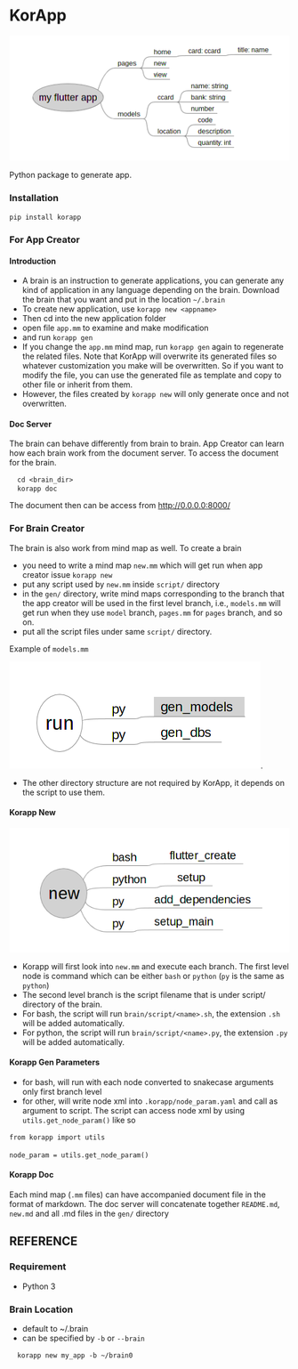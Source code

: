 # KorApp
![](https://github.com/korakotlee/img/raw/master/sample_mm.png)

Python package to generate app.

### Installation

```
pip install korapp
```

### For App Creator

#### Introduction
  - A brain is an instruction to generate applications, you can generate any kind
  of application in any language depending on the brain. Download the brain that you want and put in the location `~/.brain`
  - To create new application, use `korapp new <appname>`
  - Then cd into the new application folder
  - open file `app.mm` to examine and make modification
  - and run `korapp gen`
  - If you change the `app.mm` mind map, run `korapp gen` again to regenerate the related files. Note that KorApp will overwrite its generated files so whatever customization you make will be overwritten. So if you want to modify the file, you can use the generated file as template and copy to other file or inherit from them.
  - However, the files created by `korapp new` will only generate once and not overwritten.

#### Doc Server
  The brain can behave differently from brain to brain. App Creator can learn how each brain work from the document server. To access the document for the brain.
  ```
    cd <brain_dir>
    korapp doc
  ```
  The document then can be access from http://0.0.0.0:8000/
  
### For Brain Creator

The brain is also work from mind map as well. To create a brain

- you need to write a mind map `new.mm` which will get run when app creator issue `korapp new`
- put any script used by `new.mm` inside `script/` directory
- in the `gen/` directory, write mind maps corresponding to the branch that the app creator will be used in the first level branch, i.e., `models.mm` will get run when they use `model` branch, `pages.mm` for `pages` branch, and so on.
- put all the script files under same `script/` directory.

Example of `models.mm`

![models](korapp/img/models.png).
- The other directory structure are not required by KorApp, it depends on the script to use them.

#### Korapp New
![Korapp new](korapp/img/new_mm.png)

  - Korapp will first look into `new.mm` and execute each branch. The first level node is command which can be either `bash` or `python` (`py` is the same as `python`)
  - The second level branch is the script filename that is under script/ directory of the brain.
  - For bash, the script will run `brain/script/<name>.sh`, the extension `.sh` will be added automatically.
  - For python, the script will run `brain/script/<name>.py`, the extension `.py` will be added automatically.
#### Korapp Gen Parameters
  - for bash, will run with each node converted to snakecase arguments only first branch level
  - for other, will write node xml into `.korapp/node_param.yaml` and call as argument to script. The script can access node xml by using `utils.get_node_param()` like so
```
from korapp import utils

node_param = utils.get_node_param()
```

#### Korapp Doc

Each mind map (`.mm` files) can have accompanied document file in the format of markdown. The doc server will concatenate together `README.md`, `new.md` and all .md files in the `gen/` directory

## REFERENCE

### Requirement
  - Python 3

### Brain Location
  - default to ~/.brain
  - can be specified by `-b` or `--brain`
  ```
    korapp new my_app -b ~/brain0
  ```
